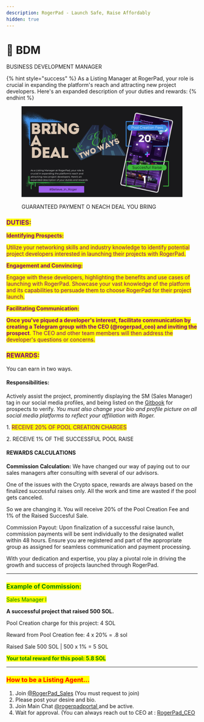 ```yaml
---
description: RogerPad - Launch Safe, Raise Affordably
hidden: true
---
```


# 🦸 BDM

BUSINESS DEVELOPMENT MANAGER

{% hint style="success" %}
As a Listing Manager at RogerPad, your role is crucial in expanding the platform's reach and attracting new project developers. Here's an expanded description of your duties and rewards:
{% endhint %}

<figure><img src="../../.gitbook/assets/LISTING MANAGER.png" alt=""><figcaption><p>GUARANTEED PAYMENT O NEACH DEAL YOU BRING </p></figcaption></figure>

### <mark style="color:purple;">DUTIES:</mark>

<mark style="color:purple;">**Identifying Prospects:**</mark>&#x20;

<mark style="color:purple;">Utilize your networking skills and industry knowledge to identify potential project developers interested in launching their projects with RogerPad.</mark>

<mark style="color:purple;">**Engagement and Convincing:**</mark>&#x20;

<mark style="color:purple;">Engage with these developers, highlighting the benefits and use cases of launching with RogerPad. Showcase your vast knowledge of the platform and its capabilities to persuade them to choose RogerPad for their project launch.</mark>

<mark style="color:purple;">**Facilitating Communication:**</mark>&#x20;

<mark style="color:purple;">**Once you've piqued a developer's interest, facilitate communication by creating a Telegram group with the CEO (@rogerpad\_ceo) and inviting the prospect**</mark><mark style="color:purple;">. The CEO and other team members will then address the developer's questions or concerns.</mark>

### <mark style="color:purple;">REWARDS:</mark>

You can earn in two ways.

#### **Responsibilities:**&#x20;

Actively assist the project, prominently displaying the SM (Sales Manager) tag in our social media profiles, and being listed on the [Gitbook](verified-listing-managers.md) for prospects to verify. _You must also change your bio and profile picture on all social media platforms to reflect your affiliation with Roger._

1\.      <mark style="color:purple;">RECEIVE 20% OF POOL CREATION CHARGES</mark>

2\.     RECEIVE 1%  OF THE SUCCESSFUL POOL RAISE

#### REWARDS CALCULATIONS

**Commission Calculation:** We have changed our way of paying out to our sales managers after consulting with several of our advisors.

One of the issues with the Crypto space, rewards are always based on the finalized successful raises only.  All the work and time are wasted if the pool gets canceled.

So we are changing it.  You will receive 20% of the Pool Creation Fee and 1% of the Raised Succesful Sale.

Commission Payout: Upon finalization of a successful raise launch, commission payments will be sent individually to the designated wallet within 48 hours. Ensure you are registered and part of the appropriate group as assigned for seamless communication and payment processing.

With your dedication and expertise, you play a pivotal role in driving the growth and success of projects launched through RogerPad.

***

### <mark style="color:green;">Example of Commission:</mark>

<mark style="color:green;">Sales Manager I</mark>

**A successful project that raised 500 SOL.**

Pool Creation charge for this project: 4 SOL

Reward from Pool Creation fee:  4 x 20% = .8 sol

Raised Sale 500 SOL |      500 x 1%   = 5 SOL

<mark style="color:green;">**Your total reward for this pool: 5.8 SOL**</mark>

***

### <mark style="color:red;">How to be a Listing Agent...</mark>

1. Join [@RogerPad\_Sales](https://t.me/RogerPad_Sales)  (You must request to join)
2. Please post your desire and bio.
3. Join Main Chat [@rogerpadportal ](https://t.me/rogerpadportal)and be active.
4. Wait for approval. (You can always reach out to CEO at : [RogerPad\_CEO](https://t.me/rogerpad_ceo)
